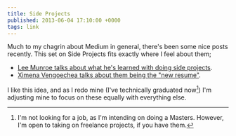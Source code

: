 ```yaml
---
title: Side Projects
published: 2013-06-04 17:10:00 +0000
tags: link
---
```


Much to my chagrin about Medium in general, there's been some nice posts recently. 
This set on Side Projects fits exactly where I feel about them;

* [Lee Munroe talks about what he's learned with doing side projects][lee].
* [Ximena Vengoechea talks about them being the "new resume"][ximena]. 

I like this idea, and as I redo mine (I've technically graduated now[^job]) I'm 
adjusting mine to focus on these equally with everything else.

[^job]: I'm not looking for a job, as I'm intending on doing a Masters. However, I'm 
    open to taking on freelance projects, if you have them.

[lee]: https://medium.com/what-i-learned-building/a8d1fec5379d
[ximena]: https://medium.com/freelancers-life/a07e211240b2

